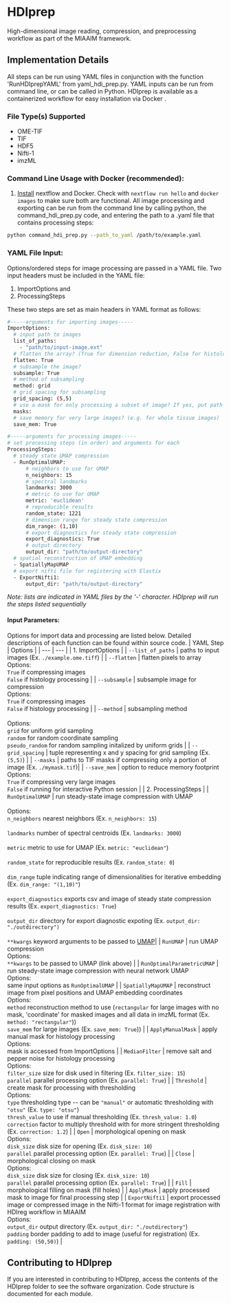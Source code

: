 # HDIprep
High-dimensional image reading, compression, and preprocessing workflow as part of the MIAAIM framework.

## Implementation Details
All steps  can be run using YAML files in conjunction with the function 'RunHDIprepYAML' from yaml_hdi_prep.py. YAML inputs can be run from command line, or can be called in Python. HDIprep is available as a containerized workflow for easy installation via Docker <insert link>.

### File Type(s) Supported
- OME-TIF
- TIF
- HDF5
- Nifti-1
- imzML

### Command Line Usage with Docker (recommended):
1. [Install]() nextflow and Docker. Check with `nextflow run hello` and `docker images` to make sure both are functional.
All image processing and exporting can be run from the command line by calling python, the command_hdi_prep.py code, and entering the path to a .yaml file that contains processing steps:
```bash
python command_hdi_prep.py --path_to_yaml /path/to/example.yaml
```
### YAML File Input:
Options/ordered steps for image processing are passed in a YAML file. Two input headers must be included in the YAML file:
1) ImportOptions and
2) ProcessingSteps

These two steps are set as main headers in YAML format as follows:
```bash
#-----arguments for importing images-----
ImportOptions:
  # input path to images
  list_of_paths:
    - "path/to/input-image.ext"
  # flatten the array? (True for dimension reduction, False for histology images)
  flatten: True
  # subsample the image?
  subsample: True
  # method of subsampling
  method: grid
  # grid spacing for subsampling
  grid_spacing: (5,5)
  # use a mask for only processing a subset of image? If yes, put path
  masks:
  # save memory for very large images? (e.g. for whole tissue images)
  save_mem: True

#-----arguments for processing images-----
# set processing steps (in order) and arguments for each
ProcessingSteps:
  # steady state UMAP compression
  - RunOptimalUMAP:
      # neighbors to use for UMAP
      n_neighbors: 15
      # spectral landmarks
      landmarks: 3000
      # metric to use for UMAP
      metric: 'euclidean'
      # reproducible results
      random_state: 1221
      # dimension range for steady state compression
      dim_range: (1,10)
      # export diagnostics for steady state compression
      export_diagnostics: True
      # output directory
      output_dir: "path/to/output-directory"
  # spatial reconstruction of UMAP embedding
  - SpatiallyMapUMAP
  # export nifti file for registering with Elastix
  - ExportNifti1:
      output_dir: "path/to/output-directory"
```
*Note: lists are indicated in YAML files by the '-' character. HDIprep will run the steps listed sequentially*

#### Input Parameters:
Options for import data and processing are listed below. Detailed descriptions of each function can be found within source code.
| YAML Step | Options |
| --- | --- |
| 1. ImportOptions |
| `--list_of_paths` | paths to input images (Ex. `./example.ome.tiff`) |
| `--flatten` | flatten pixels to array <br> Options: <br>`True` if compressing images <br> `False` if histology processing |
| `--subsample` | subsample image for compression  <br> Options: <br> `True` if compressing images <br> `False` if histology processing |
| `--method` | subsampling method <br> <br> Options: <br> `grid` for uniform grid sampling <br> `random` for random coordinate sampling <br> `pseudo_random` for random sampling initalized by uniform grids |
| `--grid_spacing` | tuple representing x and y spacing for grid sampling (Ex. `(5,5)`) |
| `--masks` | paths to TIF masks if compressing only a portion of image (Ex. `./mymask.tif`)|
| `--save_mem` | option to reduce memory footprint <br> Options: <br> `True` if compressing very large images <br> `False` if running for interactive Python session |
| 2. ProcessingSteps |
| `RunOptimalUMAP` | run steady-state image compression with UMAP <br> <br> Options: <br> `n_neighbors` nearest neighbors (Ex. `n_neighbors: 15`) <br> <br> `landmarks` number of spectral centroids (Ex. `landmarks: 3000`) <br> <br> `metric` metric to use for UMAP (Ex. `metric: "euclidean"`) <br> <br> `random_state` for reproducible results (Ex. `random_state: 0`) <br> <br> `dim_range` tuple indicating range of dimensionalities for iterative embedding (Ex. `dim_range: "(1,10)"`) <br> <br> `export_diagnostics` exports csv and image of steady state compression results (Ex. `export_diagnostics: True`) <br> <br> `output_dir`  directory for export diagnostic expoting (Ex. `output_dir: "./outdirectory")` <br> <br> `**kwargs` keyword arguments to be passed to [UMAP](https://umap-learn.readthedocs.io/en/latest/basic_usage.html)|
| `RunUMAP` | run UMAP compression <br> Options: <br> `**kwargs` to be passed to UMAP (link above) |
| `RunOptimalParametricUMAP` | run steady-state image compression with neural network UMAP <br> Options: <br> same input options as `RunOptimalUMAP` |
| `SpatiallyMapUMAP` | reconstruct image from pixel positions and UMAP embedding coordinates <br> Options: <br> `method` reconstruction method to use (`rectangular` for large images with no mask, 'coordinate' for masked images and all data in imzML format (Ex. `method: "rectangular"`)) <br> `save_mem` for large images (Ex. `save_mem: True`)) |
| `ApplyManualMask` | apply manual mask for histology processing <br> Options: <br> mask is accessed from ImportOptions |
| `MedianFilter` | remove salt and pepper noise for histology processing <br> Options: <br> `filter_size` size for disk used in filtering (Ex. `filter_size: 15`) <br> `parallel` parallel processing option (Ex. `parallel: True`) |
| `Threshold` | create mask for processing with thresholding <br> Options: <br> `type` thresholding type -- can be `"manual"` or automatic thresholding with `"otsu"` (Ex. `type: "otsu"`)<br> `thresh_value` to use if manual thresholding (Ex. `thresh_value: 1.0`) <br> `correction` factor to multiply threshold with for more stringent thresholding (Ex. `correction: 1.2`) |
| `Open` | morphological opening on mask <br> Options: <br> `disk_size` disk size for opening (Ex. `disk_size: 10`) <br> `parallel` parallel processing option (Ex. `parallel: True`) |
| `Close` | morphological closing on mask <br> Options: <br> `disk_size` disk size for closing (Ex. `disk_size: 10`) <br> `parallel` parallel processing option (Ex. `parallel: True`) |
| `Fill` | morphological filling on mask (fill holes) |
| `ApplyMask` | apply processed mask to image for final processing step |
| `ExportNifti1` | export processed image or compressed image in the Nifti-1 format for image registration with HDIreg workflow in MIAAIM <br> Options: <br> `output_dir` output directory (Ex. `output_dir: "./outdirectory"`) <br> `padding` border padding to add to image (useful for registration) (Ex. `padding: (50,50)`) |

## Contributing to HDIprep
If you are interested in contributing to HDIprep, access the contents of the HDIprep folder to see the software organization. Code structure is documented for each module.

